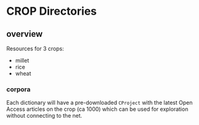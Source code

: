 # CROP Directories

## overview
Resources for 3 crops:
* millet
* rice
* wheat

### corpora
Each dictionary will have a pre-downloaded `CProject` with the latest Open Access articles on the crop (ca 1000) which can be used for exploration without connecting to the net.


